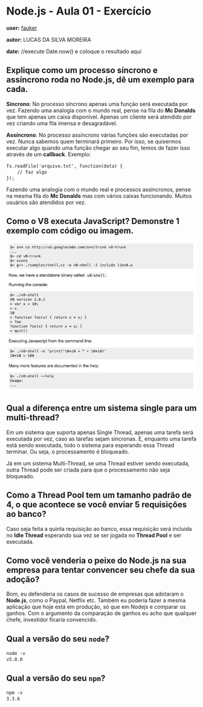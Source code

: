 # Node.js - Aula 01 - Exercício

**user:** [fauker](https://github.com/fauker)

**autor:** LUCAS DA SILVA MOREIRA

**date:** //execute Date.now() e coloque o resultado aqui

## Explique como um processo síncrono e assíncrono roda no Node.js, dê um exemplo para cada.

**Síncrono**: No processo síncrono apenas uma função será executada por vez. Fazendo uma analogia com o mundo real, pense na fila do **Mc Donalds** que tem apenas um caixa disponível. Apenas um cliente será atendido por vez criando uma fila imensa e desagradável.

**Assíncrono**: No processo assíncrono várias funções são executadas por vez. Nunca sabemos quem terminará primeiro. Por isso, se quisermos executar algo quando uma função chegar ao seu fim, temos de fazer isso através de um **callback**. Exemplo:

```
fs.readFile('arquivo.txt', function(data) {
	// faz algo
});
```

Fazendo uma analogia com o mundo real e processos assíncronos, pense na mesma fila do **Mc Donalds** mas com vários caixas funcionando. Muitos usuários são atendidos por vez.

## Como o V8 executa JavaScript? Demonstre 1 exemplo com código ou imagem.

![v8](https://github.com/fauker/be-mean-instagram-nodejs/blob/master/images/v8-code.png)

## Qual a diferença entre um sistema single para um multi-thread?

Em um sistema que suporta apenas Single Thread, apenas uma tarefa será executada por vez, caso as tarefas sejam síncronas. E, enquanto uma tarefa está sendo executada, todo o sistema para esperando essa Thread terminar. Ou seja, o processamento é bloqueado. 

Já em um sistema Multi-Thread, se uma Thread estiver sendo executada, outra Thread pode ser criada para que o processamento não seja bloqueado.

## Como a Thread Pool tem um tamanho padrão de 4, o que acontece se você enviar 5 requisições ao banco?

Caso seja feita a quinta requisição ao banco, essa requisição será incluída no **Idle Thread** esperando sua vez se ser jogada no **Thread Pool** e ser executada.

## Como você venderia o peixe do **Node.js** na sua empresa para tentar convencer seu chefe da sua adoção?

Bom, eu defenderia os casos de sucesso de empresas que adotaram o **Node.js**, como o Paypal, Netflix etc. Também eu poderia fazer a mesma aplicação que hoje está em produção, só que em Nodejs e comparar os ganhos. Com o argumento da comparação de ganhos eu acho que qualquer chefe, investidor ficaria convencido.

## Qual a versão do seu `node`?

```
node -v
v5.0.0
```

## Qual a versão do seu `npm`?

```
npm -v
3.3.6
```